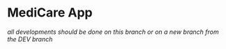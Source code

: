 ﻿# MediCare App

*all developments should be done on this branch or on a new branch from the DEV branch*
